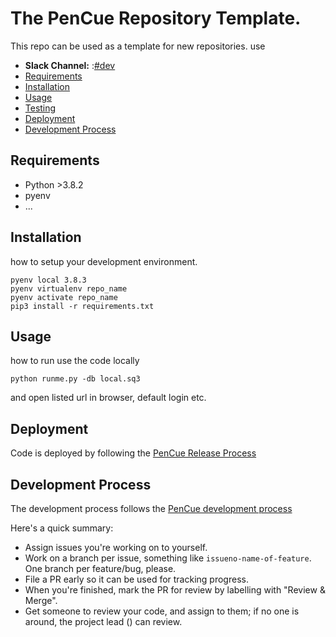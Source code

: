 <!-- please update the text as needed --> 

# The PenCue Repository Template. 	

This repo can be used as a template for new repositories.  use

<!-- include client if client specific repo: * **Client:** Client name -->

* **Slack Channel:** :[#dev](https://pencue.slack.com/archives/C01545N92F3)
* [Requirements](#Requirements)
* [Installation](#Installation)
* [Usage](#Usage)
* [Testing](#Testing)
* [Deployment](#Deployment)
* [Development Process](#development-process)

## Requirements

- Python >3.8.2
- pyenv
- ...

## Installation

how to setup your development environment. 

```
pyenv local 3.8.3
pyenv virtualenv repo_name
pyenv activate repo_name
pip3 install -r requirements.txt
```

## Usage 

how to run use the code locally 

```
python runme.py -db local.sq3
```

and open listed url in browser, default login etc. 

## Deployment

Code is deployed by following the [PenCue Release Process](https://github.com/pencue/devproc)


## Development Process

The development process follows the [PenCue development process](https://github.com/pencue/devproc)

Here's a quick summary:

* Assign issues you're working on to yourself.
* Work on a branch per issue, something like `issueno-name-of-feature`. One branch per feature/bug, please.
* File a PR early so it can be used for tracking progress.
* When you're finished, mark the PR for review by labelling with "Review &amp; Merge".
* Get someone to review your code, and assign to them; if no one is around, the project lead () can review.

